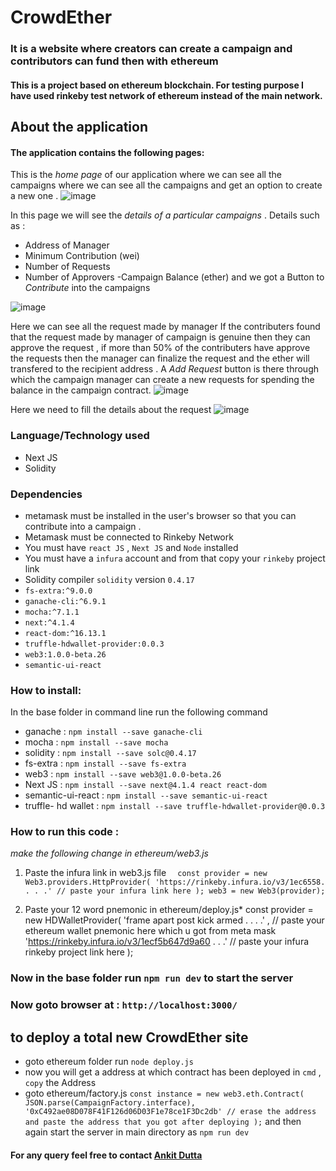 # CrowdEther
### It is a website where creators can create a campaign and contributors can fund then with ethereum
#### This is a project based on ethereum blockchain. For testing purpose I have used rinkeby test network of ethereum instead of the main network.

## About the application
#### The application contains the following pages:


This is the *home page* of our application where we can see all the campaigns where we can see all the campaigns and get an option to create a new one .
![image](https://user-images.githubusercontent.com/60663611/129474445-0689278b-4679-4a29-a095-bdf109fa9bf2.png)



In this page we will see the *details of a particular campaigns* .
  Details such as :
  - Address of Manager
  - Minimum Contribution (wei)
  - Number of Requests
  - Number of Approvers
  -Campaign Balance (ether)
  and we got a Button to *Contribute* into the campaigns

  ![image](https://user-images.githubusercontent.com/60663611/129474459-65d6019a-c5f5-4816-bbd2-40631badc211.png)
  

Here we can see all the request made by manager
  If the contributers found that the request made by manager of campaign is genuine then they can approve the request , if more than 50% of the contributers have approve the requests then the manager can finalize the request and the ether will transfered to the recipient address .
  A *Add Request* button is there through which the campaign manager can create a new requests for spending the balance in the campaign contract.
  ![image](https://user-images.githubusercontent.com/60663611/129474496-3db02d68-d4eb-4565-96d4-8425653c41e8.png)
  


Here we need to fill the details about the request
  ![image](https://user-images.githubusercontent.com/60663611/129474547-ff652004-6ebe-4440-9359-964ec4769b33.png)
  


  ### Language/Technology used
  - Next JS
  - Solidity

  ### Dependencies
  - metamask must be installed in the user's browser so that you can contribute into a campaign .
  - Metamask must be connected to Rinkeby Network
  - You must have `react JS` , `Next JS` and `Node` installed
  - You must have a `infura` account and from that copy your `rinkeby` project link
  - Solidity compiler `solidity` version `0.4.17`
  - `fs-extra:^9.0.0`
  - `ganache-cli:^6.9.1`
  - `mocha:^7.1.1`
  - `next:^4.1.4`
  - `react-dom:^16.13.1`
  - `truffle-hdwallet-provider:0.0.3`
  - `web3:1.0.0-beta.26`
  - `semantic-ui-react`

  ### How to install:
  In the base folder in command line run the following command
  - ganache : `npm install --save ganache-cli`
  - mocha : `npm install --save mocha`
  - solidity : `npm install --save solc@0.4.17`
  - fs-extra : `npm install --save fs-extra`
  - web3 : `npm install --save web3@1.0.0-beta.26`
  - Next JS : `npm install --save next@4.1.4 react react-dom`
  - semantic-ui-react : `npm install --save semantic-ui-react`
  - truffle- hd wallet : `npm install --save truffle-hdwallet-provider@0.0.3`

  ### How to run this code :
  *make the following change in ethereum/web3.js*

  1. Paste the infura link in web3.js file
      `  const provider = new Web3.providers.HttpProvider(
          'https://rinkeby.infura.io/v3/1ec6558. . . .' // paste your infura link here
        );
        web3 = new Web3(provider);`

  2. Paste your 12 word pnemonic in ethereum/deploy.js*
  const provider = new HDWalletProvider(
  'frame apart post kick armed . . . .' , // paste your ethereum wallet pnemonic here which u got from meta mask
  'https://rinkeby.infura.io/v3/1ecf5b647d9a60 . . .'  // paste your infura rinkeby project link here
  );

### Now in the base folder run `npm run dev` to start the server
### Now goto browser at : `http://localhost:3000/`


## to deploy a total new CrowdEther site
- goto ethereum folder run `node deploy.js`
- now you will get a address at which contract has been deployed in `cmd` , `copy` the Address
- goto ethereum/factory.js
    `const instance = new web3.eth.Contract(
      JSON.parse(CampaignFactory.interface),
      '0xC492ae08D078F41F126d06D03F1e78ce1F3Dc2db' // erase the address and paste the address that you got after deploying
    );`
and then again start the server in main directory as `npm run dev`

#### For any query feel free to contact [Ankit Dutta ](https://www.linkedin.com/in/ankit-dutta-525549173/)
